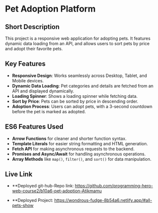 # Pet Adoption Platform

## Short Description
This project is a responsive web application for adopting pets. It features dynamic data loading from an API, and allows users to sort pets by price and adopt their favorite pets.

## Key Features
- **Responsive Design**: Works seamlessly across Desktop, Tablet, and Mobile devices.
- **Dynamic Data Loading**: Pet categories and details are fetched from an API and displayed dynamically.
- **Loading Spinner**: Shows a loading spinner while fetching data.
- **Sort by Price**: Pets can be sorted by price in descending order.
- **Adoption Process**: Users can adopt pets, with a 3-second countdown before the pet is marked as adopted.

## ES6 Features Used
- **Arrow Functions** for cleaner and shorter function syntax.
- **Template Literals** for easier string formatting and HTML generation.
- **Fetch API** for making asynchronous requests to the backend.
- **Promises and Async/Await** for handling asynchronous operations.
- **Array Methods** like `map()`, `filter()`, and `sort()` for data manipulation.

## Live Link
- **Deployed git-hub-Repo link: https://github.com/programming-hero-web-course2/b10a6-pet-adoption-Atikmamu

- **Deployed Project: https://wondrous-fudge-8b54a6.netlify.app/#all-pets-show